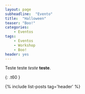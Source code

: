 ```yaml
---
layout: page
subheadline:  "Evento"
title:  "Halloween"
teaser: "Boo!"
categories:
    - Eventos
tags:
    - Eventos
    - Workshop
    - Boo!
header: yes
---
```


Teste teste *teste* **teste**.


{: .t60 }

{% include list-posts tag='header' %}
